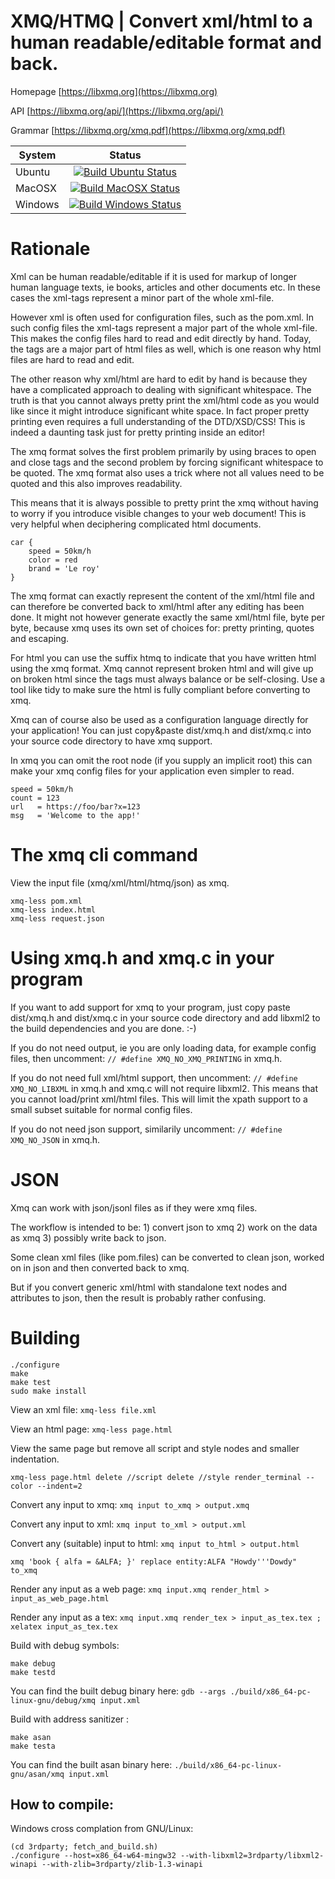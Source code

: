 # XMQ/HTMQ | Convert xml/html to a human readable/editable format and back.

Homepage [https://libxmq.org](https://libxmq.org)

API [https://libxmq.org/api/](https://libxmq.org/api/)

Grammar [https://libxmq.org/xmq.pdf](https://libxmq.org/xmq.pdf)

| System       | Status        |
| ------------ |:-------------:|
| Ubuntu | [![Build Ubuntu Status](https://github.com/libxmq/xmq/workflows/Build%20Ubuntu/badge.svg)](https://github.com/libxmq/xmq/actions)|
| MacOSX | [![Build MacOSX Status](https://github.com/libxmq/xmq/workflows/Build%20MacOSX/badge.svg)](https://github.com/libxmq/xmq/actions)|
| Windows | [![Build Windows Status](https://github.com/libxmq/xmq/workflows/Build%20Windows/badge.svg)](https://github.com/libxmq/xmq/actions)|

# Rationale

Xml can be human readable/editable if it is used for markup of longer
human language texts, ie books, articles and other documents etc. In
these cases the xml-tags represent a minor part of the whole xml-file.

However xml is often used for configuration files, such as the
pom.xml. In such config files the xml-tags represent a major part of
the whole xml-file. This makes the config files hard to read and edit
directly by hand. Today, the tags are a major part of html files as
well, which is one reason why html files are hard to read and edit.

The other reason why xml/html are hard to edit by hand is because they
have a complicated approach to dealing with significant
whitespace. The truth is that you cannot always pretty print the
xml/html code as you would like since it might introduce significant
white space. In fact proper pretty printing even requires a full
understanding of the DTD/XSD/CSS! This is indeed a daunting task just
for pretty printing inside an editor!

The xmq format solves the first problem primarily by using braces to
open and close tags and the second problem by forcing significant
whitespace to be quoted. The xmq format also uses a trick where
not all values need to be quoted and this also improves readability.

This means that it is always possible to pretty print the xmq without
having to worry if you introduce visible changes to your web document!
This is very helpful when deciphering complicated html documents.

```
car {
    speed = 50km/h
    color = red
    brand = 'Le roy'
}
```

The xmq format can exactly represent the content of the xml/html file
and can therefore be converted back to xml/html after any editing has
been done. It might not however generate exactly the same xml/html
file, byte per byte, because xmq uses its own set of choices for:
pretty printing, quotes and escaping.

For html you can use the suffix htmq to indicate that you have written
html using the xmq format. Xmq cannot represent broken html and will
give up on broken html since the tags must always balance or be
self-closing. Use a tool like tidy to make sure the html is fully
compliant before converting to xmq.

Xmq can of course also be used as a configuration language directly
for your application! You can just copy&paste dist/xmq.h and
dist/xmq.c into your source code directory to have xmq support.

In xmq you can omit the root node (if you supply an implicit root) this
can make your xmq config files for your application even simpler to read.
```
speed = 50km/h
count = 123
url   = https://foo/bar?x=123
msg   = 'Welcome to the app!'
```

# The xmq cli command

View the input file (xmq/xml/html/htmq/json) as xmq.

```
xmq-less pom.xml
xmq-less index.html
xmq-less request.json
```

# Using xmq.h and xmq.c in your program

If you want to add support for xmq to your program, just copy paste
dist/xmq.h and dist/xmq.c in your source code directory and add
libxml2 to the build dependencies and you are done. :-)

If you do not need output, ie you are only loading data, for example config files,
then uncomment: `// #define XMQ_NO_XMQ_PRINTING` in xmq.h.

If you do not need full xml/html support, then uncomment:
`// #define XMQ_NO_LIBXML` in xmq.h and xmq.c will not require libxml2.
This means that you cannot load/print xml/html files.
This will limit the xpath support to a small subset suitable for normal config files.

If you do not need json support, similarily uncomment:
`// #define XMQ_NO_JSON` in xmq.h.

# JSON

Xmq can work with json/jsonl files as if they were xmq files.

The workflow is intended to be: 1) convert json to xmq 2) work on the data as xmq 3) possibly write back to json.

Some clean xml files (like pom.files) can be converted to clean json, worked on in json and then converted back to xmq.

But if you convert generic xml/html with standalone text nodes and attributes to json, then the result is probably rather confusing.

# Building

```
./configure
make
make test
sudo make install
```

View an xml file: `xmq-less file.xml`

View an html page: `xmq-less page.html`

View the same page but remove all script and style nodes and smaller indentation.
```
xmq-less page.html delete //script delete //style render_terminal --color --indent=2
```

Convert any input to xmq: `xmq input to_xmq > output.xmq`

Convert any input to xml: `xmq input to_xml > output.xml`

Convert any (suitable) input to html: `xmq input to_html > output.html`

```
xmq 'book { alfa = &ALFA; }' replace entity:ALFA "Howdy'''Dowdy" to_xmq
```

Render any input as a web page: `xmq input.xmq render_html > input_as_web_page.html`

Render any input as a tex: `xmq input.xmq render_tex > input_as_tex.tex ; xelatex input_as_tex.tex`

Build with debug symbols:
```
make debug
make testd
```

You can find the built debug binary here:
`gdb --args ./build/x86_64-pc-linux-gnu/debug/xmq input.xml`

Build with address sanitizer :
```
make asan
make testa
```

You can find the built asan binary here:
`./build/x86_64-pc-linux-gnu/asan/xmq input.xml`

## How to compile:

Windows cross complation from GNU/Linux:
```
(cd 3rdparty; fetch_and_build.sh)
./configure --host=x86_64-w64-mingw32 --with-libxml2=3rdparty/libxml2-winapi --with-zlib=3rdparty/zlib-1.3-winapi
```